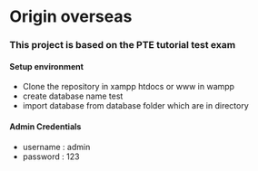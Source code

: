 # Origin overseas

### This project is based on the PTE tutorial test exam

#### Setup environment

* Clone the repository in xampp htdocs or www in wampp
* create database name test
* import database from database folder which are in directory

#### Admin Credentials
* username : admin
* password : 123
